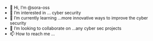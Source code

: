 - 👋 Hi, I’m @sora-oss
- 👀 I’m interested in ... cyber security
- 🌱 I’m currently learning ...more innovative ways to improve the cyber security
- 💞️ I’m looking to collaborate on ...any cyber sec projects
- 📫 How to reach me ...

<!---
sora-oss/sora-oss is a ✨ special ✨ repository because its `README.md` (this file) appears on your GitHub profile.
You can click the Preview link to take a look at your changes.
--->
